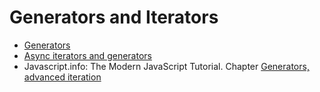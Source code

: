 # Generators and Iterators

* [Generators](https://javascript.info/generators)
* [Async iterators and generators](https://javascript.info/async-iterators-generators)
* Javascript.info: The Modern JavaScript Tutorial. Chapter [Generators, advanced iteration](https://javascript.info/generators-iterators)
